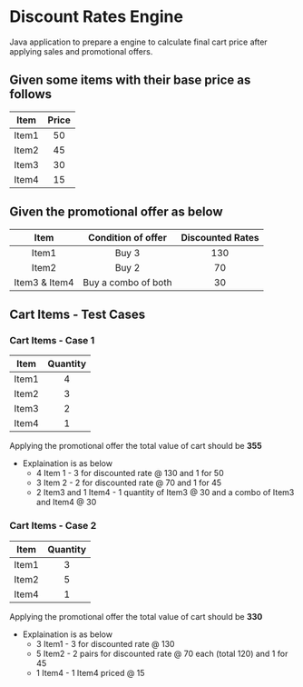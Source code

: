 # Discount Rates Engine
Java application to prepare a engine to calculate final cart price after applying sales and promotional offers. 

## Given some items with their base price as follows

| Item  | Price|
| :-: | :-: |
| Item1 | 50   |
| Item2 | 45   |
| Item3 | 30   |
| Item4 | 15   |

## Given the promotional offer as below

| Item  | Condition of offer | Discounted Rates |
| :-: | :-: | :-: |
| Item1 | Buy 3 | 130 |
| Item2 | Buy 2 | 70 |
| Item3 & Item4 | Buy a combo of both | 30|

## Cart Items - Test Cases

### Cart Items - Case 1
| Item  | Quantity|
| :-: | :-: |
| Item1 | 4   |
| Item2 | 3   |
| Item3 | 2   |
| Item4 | 1   |

Applying the promotional offer the total value of cart should be **355**
- Explaination is as below
  - 4 Item 1 - 3 for discounted rate @ 130 and 1 for 50
  - 3 Item 2 - 2 for discounted rate @ 70 and 1 for 45
  - 2 Item3 and 1 Item4 - 1 quantity of Item3 @ 30 and a combo of Item3 and Item4 @ 30
  
### Cart Items - Case 2
| Item  | Quantity|
| :-: | :-: |
| Item1 | 3   |
| Item2 | 5   |
| Item4 | 1   |

Applying the promotional offer the total value of cart should be **330**
- Explaination is as below
  - 3 Item1 - 3 for discounted rate @ 130 
  - 5 Item2 - 2 pairs for discounted rate @ 70 each (total 120) and 1 for 45
  - 1 Item4 - 1 Item4 priced @ 15

